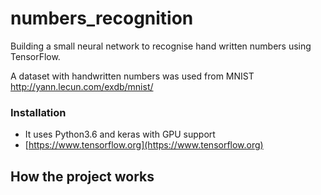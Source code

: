 # numbers_recognition
Building a small neural network to recognise hand written numbers using TensorFlow.

A dataset with handwritten numbers was used from MNIST
http://yann.lecun.com/exdb/mnist/

### Installation  
- It uses Python3.6 and keras with GPU support
- [https://www.tensorflow.org](https://www.tensorflow.org)



## How the project works



